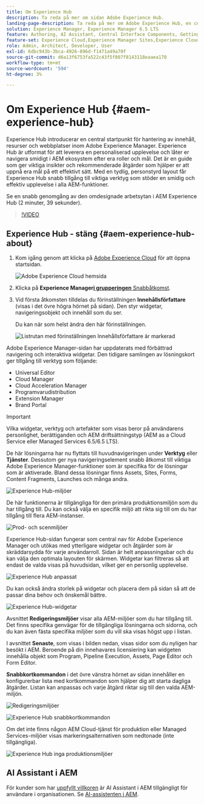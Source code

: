 ```yaml
---
title: Om Experience Hub
description: Ta reda på mer om sidan Adobe Experience Hub.
landing-page-description: Ta reda på mer om Adobe Experience Hub, en central utgångspunkt för alla AEM-funktioner.
solution: Experience Manager, Experience Manager 6.5 LTS
feature: Authoring, AI Assistant, Central Interface Components, Getting Started, Onboarding, Programs, Workflows
feature-set: Experience Cloud,Experience Manager Sites,Experience Cloud Services
role: Admin, Architect, Developer, User
exl-id: 6dbc943b-3bca-4926-896d-f1471a49a70f
source-git-commit: d6a13f6753fa522c43f5f807f8143118eaaea170
workflow-type: tm+mt
source-wordcount: '594'
ht-degree: 3%

---
```


# Om Experience Hub {#aem-experience-hub}

Experience Hub introducerar en central startpunkt för hantering av innehåll, resurser och webbplatser inom Adobe Experience Manager. Experience Hub är utformat för att leverera en personaliserad upplevelse och låter er navigera smidigt i AEM ekosystem efter era roller och mål. Det är en guide som ger viktiga insikter och rekommenderade åtgärder som hjälper er att uppnå era mål på ett effektivt sätt. Med en tydlig, personstyrd layout får Experience Hub snabb tillgång till viktiga verktyg som stöder en smidig och effektiv upplevelse i alla AEM-funktioner.

Se en snabb genomgång av den omdesignade arbetsytan i AEM Experience Hub (2 minuter, 39 sekunder).

>[!VIDEO](https://video.tv.adobe.com/v/3475196/?learn=on&enablevpops&captions=swe)

<!--
Available as a private beta, Experience Hub offers an optimized experience focused on improving workflows, prioritizing goals, and delivering results. Opting in lets you influence Experience Hub's development by providing feedback that helps shape its future and enhances its value for the entire AEM community. -->

## Experience Hub - stäng {#aem-experience-hub-about}

1. Kom igång genom att klicka på [Adobe Experience Cloud](https://experience.adobe.com/#/@foundationinternal/home) för att öppna startsidan.

   ![Adobe Experience Cloud hemsida](/help/assets/assets-experience-hub/experience-cloud-experiencemanager-ams.png)

1. Klicka på **Experience Manager**&#x200B;[**i grupperingen** Snabbåtkomst](https://experience.adobe.com).
1. Vid första åtkomsten tilldelas du förinställningen **Innehållsförfattare** (visas i det övre högra hörnet på sidan). Den styr widgetar, navigeringsobjekt och innehåll som du ser.

   Du kan när som helst ändra den här förinställningen.

   ![Listrutan med förinställningen Innehållsförfattare är markerad](/help/assets/assets-experience-hub/experience-hub-role-selection.png)


Adobe Experience Manager-sidan har uppdaterats med förbättrad navigering och interaktiva widgetar. Den tidigare samlingen av lösningskort ger tillgång till verktyg som följande:

* Universal Editor
* Cloud Manager
* Cloud Acceleration Manager
* Programvarudistribution
* Extension Manager
* Brand Portal

>[!IMPORTANT]
>
>Vilka widgetar, verktyg och artefakter som visas beror på användarens personlighet, berättiganden och AEM driftsättningstyp (AEM as a Cloud Service eller Managed Services 6.5/6.5 LTS).

De här lösningarna har nu flyttats till huvudnavigeringen under **Verktyg** eller **Tjänster**. Dessutom ger nya navigeringselement snabb åtkomst till viktiga Adobe Experience Manager-funktioner som är specifika för de lösningar som är aktiverade. Bland dessa lösningar finns Assets, Sites, Forms, Content Fragments, Launches och många andra.

![Experience Hub-miljöer](/help/assets/assets-experience-hub/experience-hub-author-environments-ams.png)

De här funktionerna är tillgängliga för den primära produktionsmiljön som du har tillgång till. Du kan också välja en specifik miljö att rikta sig till om du har tillgång till flera AEM-instanser.

![Prod- och scenmiljöer](/help/assets/assets-experience-hub/experience-hub-prod-stage-ams.png)

Experience Hub-sidan fungerar som central nav för Adobe Experience Manager och utökas med ytterligare widgetar och åtgärder som är skräddarsydda för varje användarroll. Sidan är helt anpassningsbar och du kan välja den optimala layouten för skärmen. Widgetar kan filtreras så att endast de valda visas på huvudsidan, vilket ger en personlig upplevelse.

![Experience Hub anpassat](/help/assets/assets-experience-hub/experience-hub-custom-ams.png)

Du kan också ändra storlek på widgetar och placera dem på sidan så att de passar dina behov och önskemål bättre.

![Experience Hub-widgetar](/help/assets/assets-experience-hub/experience-hub-custom-widgets-ams.png)

Avsnittet **Redigeringsmiljöer** visar alla AEM-miljöer som du har tillgång till. Det finns specifika genvägar för de tillgängliga lösningarna och sidorna, och du kan även fästa specifika miljöer som du vill ska visas högst upp i listan.

I avsnittet **Senaste**, som visas i bilden nedan, visas sidor som du nyligen har besökt i AEM. Beroende på din innehavares licensiering kan widgeten innehålla objekt som Program, Pipeline Execution, Assets, Page Editor och Form Editor.

**Snabbkortkommandon** i det övre vänstra hörnet av sidan innehåller en konfigurerbar lista med kortkommandon som hjälper dig att starta dagliga åtgärder. Listan kan anpassas och varje åtgärd riktar sig till den valda AEM-miljön.

![Redigeringsmiljöer](/help/assets/assets-experience-hub/experience-hub-recents-ams.png)

![Experience Hub snabbkortkommandon](/help/assets/assets-experience-hub/experience-hub-quick-shortcuts-ams.png)

Om det inte finns någon AEM Cloud-tjänst för produktion eller Managed Services-miljöer visas markeringsalternativen som nedtonade (inte tillgängliga).

![Experience Hub inga produktionsmiljöer](/help/assets/assets-experience-hub/experience-hub-no-prod-environs-ams.png)

## AI Assistant i AEM

För kunder som har [uppfyllt villkoren](/help/ai-assistant-in-aem.md#get-access) är AI Assistant i AEM tillgängligt för användare i organisationen. Se [AI-assistenten i AEM](/help/ai-assistant-in-aem.md).
